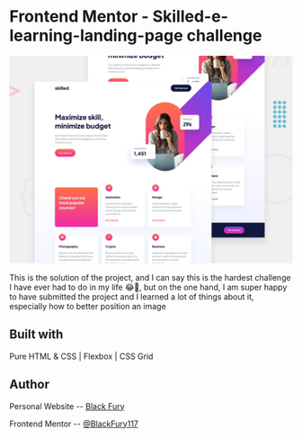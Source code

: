 # Frontend Mentor - Skilled-e-learning-landing-page challenge

![Design preview for the Skilled e-learning landing page coding challenge](./preview.jpg)

This is the solution of the project, and I can say this is the hardest challenge I have ever had to do in my life 😂🤣, but on the one hand, I am super happy to have submitted the project and I learned a lot of things about it, especially how to better position an image

## Built with

Pure HTML & CSS | Flexbox | CSS Grid

## Author
Personal Website -- <a href="https://blackfury117.github.io/">Black Fury</a> <br>

Frontend Mentor -- <a href="https://www.frontendmentor.io/profile/BlackFury117">@BlackFury117</a>
